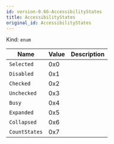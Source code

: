 ```yaml
---
id: version-0.66-AccessibilityStates
title: AccessibilityStates
original_id: AccessibilityStates
---
```


Kind: `enum`

| Name |  Value | Description |
|--|--|--|
|`Selected` | 0x0  |  |
|`Disabled` | 0x1  |  |
|`Checked` | 0x2  |  |
|`Unchecked` | 0x3  |  |
|`Busy` | 0x4  |  |
|`Expanded` | 0x5  |  |
|`Collapsed` | 0x6  |  |
|`CountStates` | 0x7  |  |
